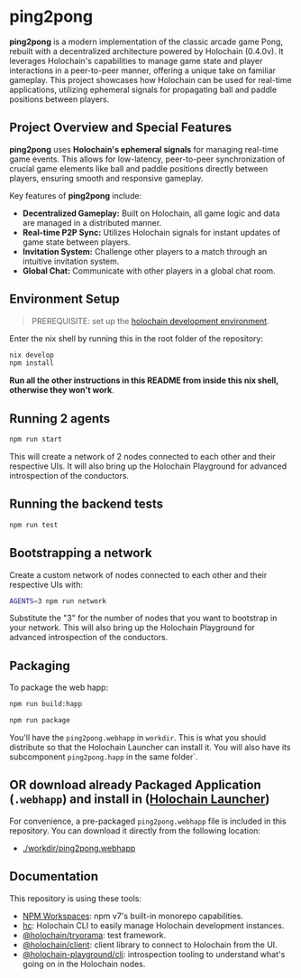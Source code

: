# ping2pong

**ping2pong** is a modern implementation of the classic arcade game Pong, rebuilt with a decentralized architecture powered by Holochain (0.4.0v). It leverages Holochain's capabilities to manage game state and player interactions in a peer-to-peer manner, offering a unique take on familiar gameplay. This project showcases how Holochain can be used for real-time applications, utilizing ephemeral signals for propagating ball and paddle positions between players.

## Project Overview and Special Features

**ping2pong** uses **Holochain's ephemeral signals** for managing real-time game events. This allows for low-latency, peer-to-peer synchronization of crucial game elements like ball and paddle positions directly between players, ensuring smooth and responsive gameplay.

Key features of **ping2pong** include:

*   **Decentralized Gameplay:** Built on Holochain, all game logic and data are managed in a distributed manner.
*   **Real-time P2P Sync:** Utilizes Holochain signals for instant updates of game state between players.
*   **Invitation System:** Challenge other players to a match through an intuitive invitation system.
*   **Global Chat:** Communicate with other players in a global chat room.

## Environment Setup

> PREREQUISITE: set up the [holochain development environment](https://developer.holochain.org/docs/install/).

Enter the nix shell by running this in the root folder of the repository: 

```bash
nix develop
npm install
```

**Run all the other instructions in this README from inside this nix shell, otherwise they won't work**.

## Running 2 agents
 
```bash
npm run start
```

This will create a network of 2 nodes connected to each other and their respective UIs.
It will also bring up the Holochain Playground for advanced introspection of the conductors.

## Running the backend tests

```bash
npm run test
```

## Bootstrapping a network

Create a custom network of nodes connected to each other and their respective UIs with:

```bash
AGENTS=3 npm run network
```

Substitute the "3" for the number of nodes that you want to bootstrap in your network.
This will also bring up the Holochain Playground for advanced introspection of the conductors.

## Packaging

To package the web happ:
``` bash
npm run build:happ

npm run package
```

You'll have the `ping2pong.webhapp` in `workdir`. This is what you should distribute so that the Holochain Launcher can install it.
You will also have its subcomponent `ping2pong.happ` in the same folder`.

## OR download already Packaged Application (`.webhapp`) and install in  ([Holochain Launcher](https://github.com/holochain/launcher))

For convenience, a pre-packaged `ping2pong.webhapp` file is included in this repository. You can download it directly from the following location:

-   [./workdir/ping2pong.webhapp](./workdir/ping2pong.zip)

## Documentation

This repository is using these tools:
- [NPM Workspaces](https://docs.npmjs.com/cli/v7/using-npm/workspaces/): npm v7's built-in monorepo capabilities.
- [hc](https://github.com/holochain/holochain/tree/develop/crates/hc): Holochain CLI to easily manage Holochain development instances.
- [@holochain/tryorama](https://www.npmjs.com/package/@holochain/tryorama): test framework.
- [@holochain/client](https://www.npmjs.com/package/@holochain/client): client library to connect to Holochain from the UI.
- [@holochain-playground/cli](https://www.npmjs.com/package/@holochain-playground/cli): introspection tooling to understand what's going on in the Holochain nodes.
